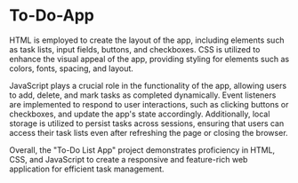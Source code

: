 # To-Do-App
HTML is employed to create the layout of the app, including elements such as task lists, input fields, buttons, and checkboxes. CSS is utilized to enhance the visual appeal of the app, providing styling for elements such as colors, fonts, spacing, and layout.

JavaScript plays a crucial role in the functionality of the app, allowing users to add, delete, and mark tasks as completed dynamically. Event listeners are implemented to respond to user interactions, such as clicking buttons or checkboxes, and update the app's state accordingly. Additionally, local storage is utilized to persist tasks across sessions, ensuring that users can access their task lists even after refreshing the page or closing the browser.

Overall, the "To-Do List App" project demonstrates proficiency in HTML, CSS, and JavaScript to create a responsive and feature-rich web application for efficient task management.
